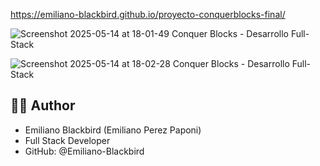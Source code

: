 https://emiliano-blackbird.github.io/proyecto-conquerblocks-final/

![Screenshot 2025-05-14 at 18-01-49 Conquer Blocks - Desarrollo Full-Stack](https://github.com/user-attachments/assets/0503e812-aa4d-4169-9c0a-3ecb3cc991ab)

![Screenshot 2025-05-14 at 18-02-28 Conquer Blocks - Desarrollo Full-Stack](https://github.com/user-attachments/assets/168bdccf-0912-41b6-b9dc-5212f6c123bf)

## 👨‍💻 Author

 - Emiliano Blackbird (Emiliano Perez Paponi)
 - Full Stack Developer
 - GitHub: @Emiliano-Blackbird
